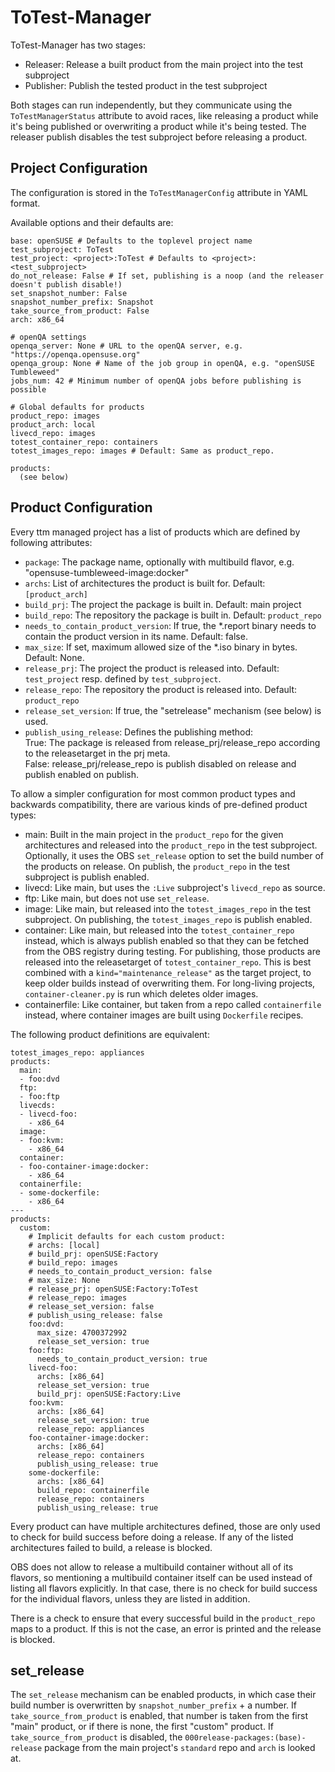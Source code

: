 ToTest-Manager
==============

ToTest-Manager has two stages:

* Releaser: Release a built product from the main project into the test subproject
* Publisher: Publish the tested product in the test subproject

Both stages can run independently, but they communicate using the `ToTestManagerStatus` attribute to avoid races, like releasing a product while it's being published or overwriting a product while it's being tested. The releaser publish disables the test subproject before releasing a product.

Project Configuration
--------
The configuration is stored in the `ToTestManagerConfig` attribute in YAML format.

Available options and their defaults are:

```
base: openSUSE # Defaults to the toplevel project name
test_subproject: ToTest
test_project: <project>:ToTest # Defaults to <project>:<test_subproject>
do_not_release: False # If set, publishing is a noop (and the releaser doesn't publish disable!)
set_snapshot_number: False
snapshot_number_prefix: Snapshot
take_source_from_product: False
arch: x86_64

# openQA settings
openqa_server: None # URL to the openQA server, e.g. "https://openqa.opensuse.org"
openqa_group: None # Name of the job group in openQA, e.g. "openSUSE Tumbleweed"
jobs_num: 42 # Minimum number of openQA jobs before publishing is possible

# Global defaults for products
product_repo: images
product_arch: local
livecd_repo: images
totest_container_repo: containers
totest_images_repo: images # Default: Same as product_repo.

products:
  (see below)
```

Product Configuration
--------

Every ttm managed project has a list of products which are defined by following attributes:

* `package`: The package name, optionally with multibuild flavor, e.g. "opensuse-tumbleweed-image:docker"
* `archs`: List of architectures the product is built for. Default: `[product_arch]`
* `build_prj`: The project the package is built in. Default: main project
* `build_repo`: The repository the package is built in. Default: `product_repo`
* `needs_to_contain_product_version`: If true, the *.report binary needs to contain the product version in its name. Default: false.
* `max_size`: If set, maximum allowed size of the *.iso binary in bytes. Default: None.
* `release_prj`: The project the product is released into. Default: `test_project` resp. defined by `test_subproject`.
* `release_repo`: The repository the product is released into. Default: `product_repo`
* `release_set_version`: If true, the "setrelease" mechanism (see below) is used.
* `publish_using_release`: Defines the publishing method:  
  True: The package is released from release_prj/release_repo according
        to the releasetarget in the prj meta.  
  False: release_prj/release_repo is publish disabled on release and publish enabled on publish.

To allow a simpler configuration for most common product types and backwards compatibility, there are various kinds of pre-defined product types:

* main: Built in the main project in the `product_repo` for the given architectures and released into the `product_repo` in the test subproject. Optionally, it uses the OBS `set_release` option to set the build number of the products on release. On publish, the `product_repo` in the test subproject is publish enabled.
* livecd: Like main, but uses the `:Live` subproject's `livecd_repo` as source.
* ftp: Like main, but does not use `set_release`.
* image: Like main, but released into the `totest_images_repo` in the test subproject. On publishing, the `totest_images_repo` is publish enabled.
* container: Like main, but released into the `totest_container_repo` instead, which is always publish enabled so that they can be fetched from the OBS registry during testing. For publishing, those products are released into the releasetarget of `totest_container_repo`. This is best combined with a `kind="maintenance_release"` as the target project, to keep older builds instead of overwriting them. For long-living projects, `container-cleaner.py` is run which deletes older images.
* containerfile: Like container, but taken from a repo called `containerfile` instead, where container images are built using `Dockerfile` recipes.

The following product definitions are equivalent:

```
totest_images_repo: appliances
products:
  main:
  - foo:dvd
  ftp:
  - foo:ftp
  livecds:
  - livecd-foo:
    - x86_64
  image:
  - foo:kvm:
    - x86_64
  container:
  - foo-container-image:docker:
    - x86_64
  containerfile:
  - some-dockerfile:
    - x86_64
---
products:
  custom:
    # Implicit defaults for each custom product:
    # archs: [local]
    # build_prj: openSUSE:Factory
    # build_repo: images
    # needs_to_contain_product_version: false
    # max_size: None
    # release_prj: openSUSE:Factory:ToTest
    # release_repo: images
    # release_set_version: false
    # publish_using_release: false
    foo:dvd:
      max_size: 4700372992
      release_set_version: true
    foo:ftp:
      needs_to_contain_product_version: true
    livecd-foo:
      archs: [x86_64]
      release_set_version: true
      build_prj: openSUSE:Factory:Live
    foo:kvm:
      archs: [x86_64]
      release_set_version: true
      release_repo: appliances
    foo-container-image:docker:
      archs: [x86_64]
      release_repo: containers
      publish_using_release: true
    some-dockerfile:
      archs: [x86_64]
      build_repo: containerfile
      release_repo: containers
      publish_using_release: true
```

Every product can have multiple architectures defined, those are only used to check for build success before doing a release. If any of the listed architectures failed to build, a release is blocked.

OBS does not allow to release a multibuild container without all of its flavors, so mentioning a multibuild container itself can be used instead of listing all flavors explicitly. In that case, there is no check for build success for the individual flavors, unless they are listed in addition.

There is a check to ensure that every successful build in the `product_repo` maps to a product. If this is not the case, an error is printed and the release is blocked.

set_release
-----------

The `set_release` mechanism can be enabled products, in which case their build number is overwritten by `snapshot_number_prefix` + a number.
If `take_source_from_product` is enabled, that number is taken from the first "main" product, or if there is none, the first "custom" product.
If `take_source_from_product` is disabled, the `000release-packages:(base)-release` package from the main project's `standard` repo and `arch` is looked at.
